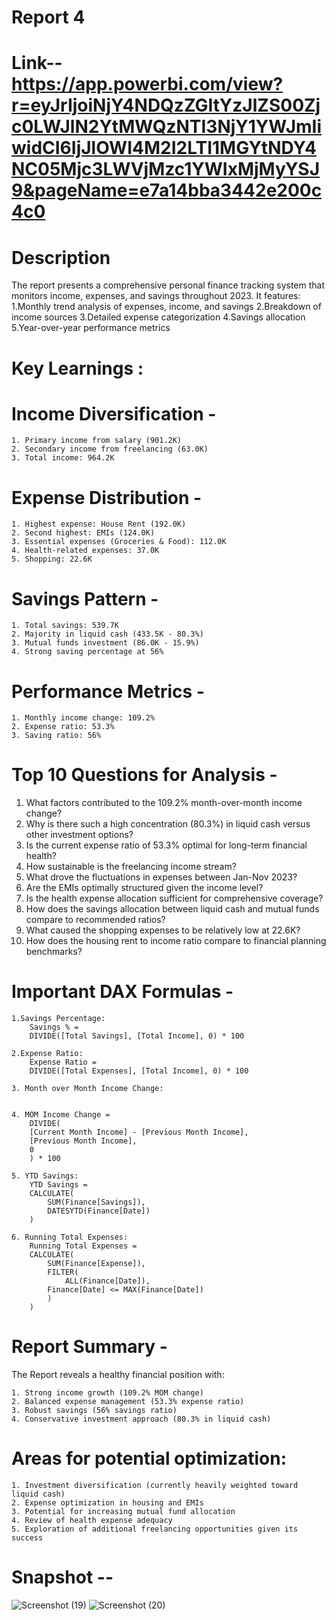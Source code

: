 # Report 4
# Link-- https://app.powerbi.com/view?r=eyJrIjoiNjY4NDQzZGItYzJlZS00Zjc0LWJlN2YtMWQzNTI3NjY1YWJmIiwidCI6IjJlOWI4M2I2LTI1MGYtNDY4NC05Mjc3LWVjMzc1YWIxMjMyYSJ9&pageName=e7a14bba3442e200c4c0
# Description
The report presents a comprehensive personal finance tracking system that monitors income, expenses, and savings throughout 2023. It features:
	1.Monthly trend analysis of expenses, income, and savings
	2.Breakdown of income sources
	3.Detailed expense categorization
	4.Savings allocation
	5.Year-over-year performance metrics
# Key Learnings :
# Income Diversification -
	1. Primary income from salary (901.2K)
	2. Secondary income from freelancing (63.0K)
	3. Total income: 964.2K
# Expense Distribution -
	1. Highest expense: House Rent (192.0K)
	2. Second highest: EMIs (124.0K)
	3. Essential expenses (Groceries & Food): 112.0K
	4. Health-related expenses: 37.0K
	5. Shopping: 22.6K
# Savings Pattern -
	1. Total savings: 539.7K
	2. Majority in liquid cash (433.5K - 80.3%)
	3. Mutual funds investment (86.0K - 15.9%)
	4. Strong saving percentage at 56%
	
# Performance Metrics - 
	1. Monthly income change: 109.2%
	2. Expense ratio: 53.3%
	3. Saving ratio: 56%

# Top 10 Questions for Analysis -

1. What factors contributed to the 109.2% month-over-month income change?
2. Why is there such a high concentration (80.3%) in liquid cash versus other investment options?
3. Is the current expense ratio of 53.3% optimal for long-term financial health?
4. How sustainable is the freelancing income stream?
5. What drove the fluctuations in expenses between Jan-Nov 2023?
6. Are the EMIs optimally structured given the income level?
7. Is the health expense allocation sufficient for comprehensive coverage?
8. How does the savings allocation between liquid cash and mutual funds compare to recommended ratios?
9. What caused the shopping expenses to be relatively low at 22.6K?
10. How does the housing rent to income ratio compare to financial planning benchmarks?

# Important DAX Formulas -
	1.Savings Percentage:
		Savings % = 
		DIVIDE([Total Savings], [Total Income], 0) * 100
		
	2.Expense Ratio:
		Expense Ratio = 
		DIVIDE([Total Expenses], [Total Income], 0) * 100
		
	3. Month over Month Income Change:

 
	4. MOM Income Change = 
		DIVIDE(
		[Current Month Income] - [Previous Month Income],
		[Previous Month Income],
		0
		) * 100
		
	5. YTD Savings:
		YTD Savings = 
		CALCULATE(
			SUM(Finance[Savings]),
			DATESYTD(Finance[Date])
		)
		
	6. Running Total Expenses:
		Running Total Expenses = 
		CALCULATE(
			SUM(Finance[Expense]),
			FILTER(
				ALL(Finance[Date]),
			Finance[Date] <= MAX(Finance[Date])
			)
		)
		
		
# Report Summary - 
The Report reveals a healthy financial position with:

	1. Strong income growth (109.2% MOM change)
	2. Balanced expense management (53.3% expense ratio)
	3. Robust savings (56% savings ratio)
	4. Conservative investment approach (80.3% in liquid cash)

# Areas for potential optimization:

	1. Investment diversification (currently heavily weighted toward liquid cash)
	2. Expense optimization in housing and EMIs
	3. Potential for increasing mutual fund allocation
	4. Review of health expense adequacy
	5. Exploration of additional freelancing opportunities given its success



# Snapshot -- 
![Screenshot (19)](https://github.com/user-attachments/assets/83e8c5bb-929c-4724-88d6-421d4a5b22a0)
![Screenshot (20)](https://github.com/user-attachments/assets/86d8194a-9969-4399-9b6a-392a86d9b9e8)

